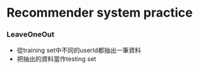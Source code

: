 # Recommender system practice
### LeaveOneOut
- 從training set中不同的userId都抽出一筆資料
- 把抽出的資料當作testing set
